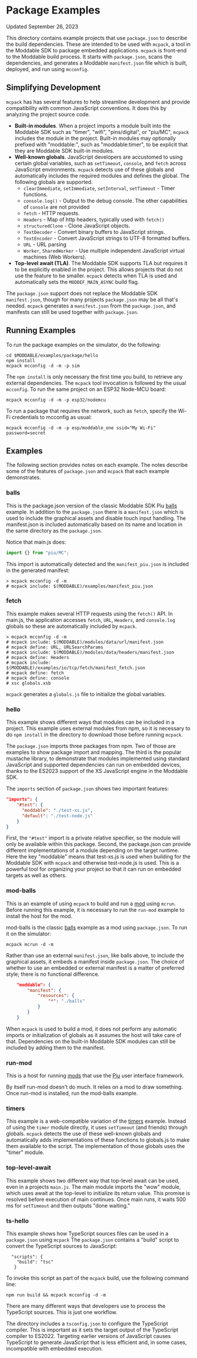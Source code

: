 # Package Examples
Updated September 26, 2023

This directory contains example projects that use `package.json` to describe the build dependencies. These are intended to be used with `mcpack`, a tool in the Moddable SDK to package embedded applications. `mcpack` is front-end to the Moddable build process. It starts with `package.json`, scans the dependencies, and generates a Moddable `manifest.json` file which is built, deployed, and run using `mcconfig`.

## Simplifying Development
`mcpack` has has several features to help streamline development and provide compatibility with common JavaScript conventions. It does this by analyzing the project source code.

- **Built-in modules**. When a project imports a module built into the Moddable SDK such as "timer", "wifi", "pins/digital", or "piu/MC", `mcpack` includes the module in the project. Built-in modules may optionally prefixed with "moddable:", such as "moddable:timer", to be explicit that they are Moddable SDK built-in modules.
- **Well-known globals**. JavaScript developers are accustomed to using certain global variables, such as `setTimeout`, `console`, and `fetch` across JavaScript environments. `mcpack` detects use of these globals and automatically includes the required modules and defines the global. The following globals are supported.
	- `clearImmediate`, `setImmediate`, `setInterval`, `setTimeout` - Timer functions.
	- `console.log()` - Output to the debug console. The other capabilities of `console` are not provided
	- `fetch` - HTTP requests.
	- `Headers` - Map of http headers, typically used with `fetch()`
	- `structuredClone` - Clone JavaScript objects.
	- `TextDecoder` - Convert binary buffers to JavaScript strings.
	- `TextEncoder` - Convert JavaScript strings to UTF-8 formatted buffers.
	- `URL` - URL parsing
	- `Worker`, `SharedWorker` - Use multiple independent JavaScript virtual machines (Web Workers).
- **Top-level await (TLA)**. The Moddable SDK supports TLA but requires it to be explicitly enabled in the project. This allows projects that do not use the feature to be smaller. `mcpack` detects when TLA is used and automatically sets the `MODDEF_MAIN_ASYNC` build flag.

The `package.json` support does not replace the Moddable SDK `manifest.json`, though for many projects `package.json` may be all that's needed. `mcpack` generates a `manifest.json` from the `package.json`, and manifests can still be used together with `package.json`.

## Running Examples
To run the package examples on the simulator, do the following:

```
cd $MODDABLE/examples/package/hello
npm install
mcpack mcconfig -d -m -p sim
```

The `npm install` is only necessary the first time you build, to retrieve any external dependencies. The `mcpack` tool invocation is followed by the usual `mcconfig`. To run the same project on an ESP32 Node-MCU board:

```
mcpack mcconfig -d -m -p esp32/nodemcu
```

To run a package that requires the network, such as `fetch`, specify the Wi-Fi credentials to mcconfig as usual:

```
mcpack mcconfig -d -m -p esp/moddable_one ssid="My Wi-Fi" password=secret
```

## Examples
The following section provides notes on each example. The notes describe some of the features of `package.json` and `mcpack` that each example demonstrates.

### balls
This is the package.json version of the classic Moddable SDK Piu [balls](https://github.com/Moddable-OpenSource/moddable/blob/public/examples/piu/balls/main.js) example. In addition to the `package.json` there is a `manifest.json` which is used to include the graphical assets and disable touch input handling. The manifest.json is included automatically based on its name and location in the same directory as the `package.json`.

Notice that main.js does:

```js
import {} from "piu/MC";
```

This import is automatically detected and the `manifest_piu.json` is included in the generated manifest:

```
> mcpack mcconfig -d -m
# mcpack include: $(MODDABLE)/examples/manifest_piu.json
```

### fetch
This example makes several HTTP requests using the `fetch()` API. In main.js, the application accesses `fetch`, `URL`, `Headers`, and `console.log` globals so these are automatically included by `mcpack`.

```
> mcpack mcconfig -d -m
# mcpack include: $(MODDABLE)/modules/data/url/manifest.json
# mcpack define: URL, URLSearchParams
# mcpack include: $(MODDABLE)/modules/data/headers/manifest.json
# mcpack define: Headers
# mcpack include: $(MODDABLE)/examples/io/tcp/fetch/manifest_fetch.json
# mcpack define: fetch
# mcpack define: console
# xsc globals.xsb
```

`mcpack` generates a `globals.js` file to initialize the global variables.

### hello
This example shows different ways that modules can be included in a project. This example uses external modules from npm, so it is necessary to do `npm install` in the directory to download those before running `mcpack`.

The `package.json` imports three packages from npm. Two of those are examples to show package import and mapping. The third is the popular mustache library, to demonstrate that modules implemented using standard JavaScript and supported dependencies can run on embedded devices, thanks to the ES2023 support of the XS JavaScript engine in the Moddable SDK.

The `imports` section of `package.json` shows two important features:

```json
"imports": {
	"#test": {
	  "moddable": "./test-xs.js",
	  "default": "./test-node.js"
	}
}
```

First, the `"#test"` import is a private relative specifier, so the module will only be available within this package. Second, the package.json can provide different implementations of a module depending on the target runtime. Here the key "moddable" means that test-xs.js is used when building for the Moddable SDK with `mcpack` and otherwise test-node.js is used. This is a powerful tool for organizing your project so that it can run on embedded targets as well as others.

### mod-balls
This is an example of using `mcpack` to build and run a [mod](https://www.moddable.com/documentation/xs/mods) using `mcrun`. Before running this example, it is necessary to run the `run-mod` example to install the host for the mod.

mod-balls is the classic [balls](https://github.com/Moddable-OpenSource/moddable/blob/public/examples/piu/balls/main.js) example as a mod using `package.json`. To run it on the simulator:

```
mcpack mcrun -d -m
```

Rather than use an external `manifest.json`, like balls above, to include the graphical assets, it embeds a manifest inside `package.json`. The choice of whether to use an embedded or external manifest is a matter of preferred style; there is no functional difference.

```json
	"moddable": {
		"manifest": {
			"resources": {
				"*": "./balls"
			}
		}
	}
```

When `mcpack` is used to build a mod, it does not perform any automatic imports or initialization of globals as it assumes the host will take care of that. Dependencies on the built-in Moddable SDK modules can still be included by adding them to the manifest.

### run-mod
This is a host for running [mods](https://www.moddable.com/documentation/xs/mods) that use the [Piu](https://www.moddable.com/documentation/piu/piu) user interface framework.

By itself run-mod doesn't do much. It relies on a mod to draw something. Once run-mod is installed, run the mod-balls example.

### timers
This example is a web-compatible variation of the [timers](https://github.com/Moddable-OpenSource/moddable/blob/public/examples/base/timers/main.js) example. Instead of using the `timer` module directly, it uses `setTimeout` (and friends) through globals. `mcpack` detects the use of these well-known globals and automatically adds implementations of these functions to globals.js to make them available to the script. The implementation of those globals uses the "timer" module.

### top-level-await
This example shows two different way that top-level await can be used, even in a projects `main.js`. The main module imports the "wow" module, which uses await at the top-level to initialize its return value. This promise is resolved before execution of main continues. Once main runs, it waits 500 ms for `setTimeout` and then outputs "done waiting."

### ts-hello
This example shows how TypeScript sources files can be used in a `package.json` using `mcpack` The `package.json` contains a "build" script to convert the TypeScript sources to JavaScript:

```
  "scripts": {
    "build": "tsc"
   }
```

To invoke this script as part of the `mcpack` build, use the following command line:

```
npm run build && mcpack mcconfig -d -m
```

There are many different ways that developers use to process the TypeScript sources. This is just one workflow.

The directory includes a `tsconfig.json` to configure the TypeScript compiler. This is important as it sets the target output of the TypeScript compiler to ES2022. Targeting earlier versions of JavaScript causes TypeScript to generate JavaScript that is less efficient and, in some cases, incompatible with embedded execution.

